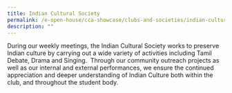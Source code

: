 ```yaml
---
title: Indian Cultural Society
permalink: /e-open-house/cca-showcase/clubs-and-societies/indian-cultural-society/
description: ""
---
```

During our weekly meetings, the Indian Cultural Society works to preserve Indian culture by carrying out a wide variety of activities including Tamil Debate, Drama and Singing.  Through our community outreach projects as well as our internal and external performances, we ensure the continued appreciation and deeper understanding of Indian Culture both within the club, and throughout the student body.